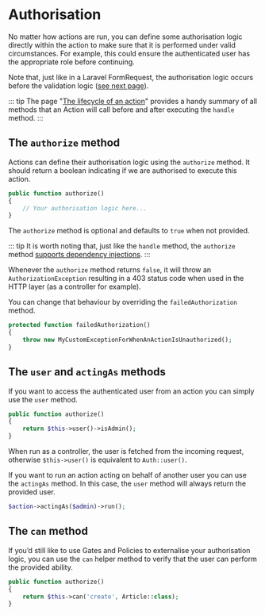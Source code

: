 # Authorisation

No matter how actions are run, you can define some authorisation logic directly within the action to make sure that it is performed under valid circumstances. For example, this could ensure the authenticated user has the appropriate role before continuing.

Note that, just like in a Laravel FormRequest, the authorisation logic occurs before the validation logic ([see next page](/validation.html)).

::: tip
The page "[The lifecycle of an action](/action-lifecycle.html)" provides a handy summary of all methods that an Action will call before and after executing the `handle` method.
:::

## The `authorize` method

Actions can define their authorisation logic using the `authorize` method. It should return a boolean indicating if we are authorised to execute this action.

```php
public function authorize()
{
    // Your authorisation logic here...
}
```

The `authorize` method is optional and defaults to `true` when not provided.

::: tip
It is worth noting that, just like the `handle` method, the `authorize` method [supports dependency injections](/dependency-injections.html).
:::

Whenever the `authorize` method returns `false`, it will throw an `AuthorizationException` resulting in a 403 status code when used in the HTTP layer (as a controller for example).

You can change that behaviour by overriding the `failedAuthorization` method.

```php
protected function failedAuthorization()
{
    throw new MyCustomExceptionForWhenAnActionIsUnauthorized();
}
```

## The `user` and `actingAs` methods

If you want to access the authenticated user from an action you can simply use the `user` method.

```php
public function authorize()
{
    return $this->user()->isAdmin();
}
```

When run as a controller, the user is fetched from the incoming request, otherwise `$this->user()` is equivalent to `Auth::user()`.

If you want to run an action acting on behalf of another user you can use the `actingAs` method. In this case, the `user` method will always return the provided user.

```php
$action->actingAs($admin)->run();
```

## The `can` method

If you’d still like to use Gates and Policies to externalise your authorisation logic, you can use the `can` helper method to verify that the user can perform the provided ability.

```php
public function authorize()
{
    return $this->can('create', Article::class);
}
```
